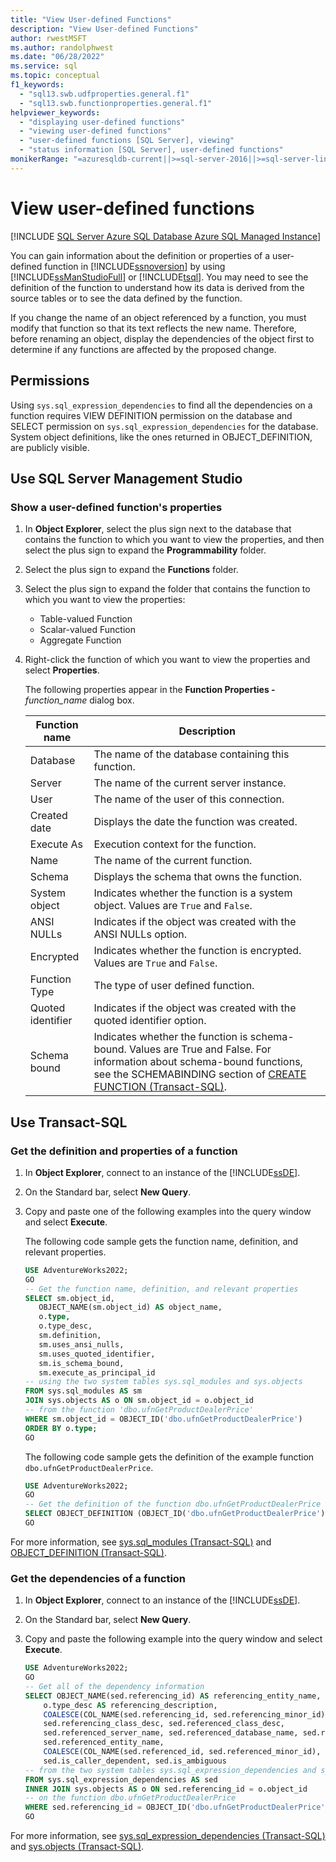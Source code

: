```yaml
---
title: "View User-defined Functions"
description: "View User-defined Functions"
author: rwestMSFT
ms.author: randolphwest
ms.date: "06/28/2022"
ms.service: sql
ms.topic: conceptual
f1_keywords:
  - "sql13.swb.udfproperties.general.f1"
  - "sql13.swb.functionproperties.general.f1"
helpviewer_keywords:
  - "displaying user-defined functions"
  - "viewing user-defined functions"
  - "user-defined functions [SQL Server], viewing"
  - "status information [SQL Server], user-defined functions"
monikerRange: "=azuresqldb-current||>=sql-server-2016||>=sql-server-linux-2017||=azuresqldb-mi-current"
---
```

# View user-defined functions

[!INCLUDE [SQL Server Azure SQL Database Azure SQL Managed Instance](../../includes/applies-to-version/sql-asdb-asdbmi.md)]

You can gain information about the definition or properties of a user-defined function in [!INCLUDE[ssnoversion](../../includes/ssnoversion-md.md)] by using [!INCLUDE[ssManStudioFull](../../includes/ssmanstudiofull-md.md)] or [!INCLUDE[tsql](../../includes/tsql-md.md)]. You may need to see the definition of the function to understand how its data is derived from the source tables or to see the data defined by the function.

If you change the name of an object referenced by a function, you must modify that function so that its text reflects the new name. Therefore, before renaming an object, display the dependencies of the object first to determine if any functions are affected by the proposed change.

## Permissions

Using `sys.sql_expression_dependencies` to find all the dependencies on a function requires VIEW DEFINITION permission on the database and SELECT permission on `sys.sql_expression_dependencies` for the database. System object definitions, like the ones returned in OBJECT_DEFINITION, are publicly visible.

## <a id="SSMSProcedure"></a> Use SQL Server Management Studio

### Show a user-defined function's properties

1. In **Object Explorer**, select the plus sign next to the database that contains the function to which you want to view the properties, and then select the plus sign to expand the **Programmability** folder.

1. Select the plus sign to expand the **Functions** folder.

1. Select the plus sign to expand the folder that contains the function to which you want to view the properties:

   - Table-valued Function
   - Scalar-valued Function
   - Aggregate Function

1. Right-click the function of which you want to view the properties and select **Properties**.

   The following properties appear in the **Function Properties -** *function_name* dialog box.

   |Function name|Description|
   | --- | --- |
   |Database|The name of the database containing this function.|
   |Server|The name of the current server instance.|
   |User|The name of the user of this connection.|
   |Created date|Displays the date the function was created.|
   |Execute As|Execution context for the function.|
   |Name|The name of the current function.|
   |Schema|Displays the schema that owns the function.|
   |System object|Indicates whether the function is a system object. Values are `True` and `False`.|
   |ANSI NULLs|Indicates if the object was created with the ANSI NULLs option.|
   |Encrypted|Indicates whether the function is encrypted. Values are `True` and `False`.|
   |Function Type|The type of user defined function.|
   |Quoted identifier|Indicates if the object was created with the quoted identifier option.|
   |Schema bound|Indicates whether the function is schema-bound. Values are True and False. For information about schema-bound functions, see the SCHEMABINDING section of [CREATE FUNCTION &#40;Transact-SQL&#41;](../../t-sql/statements/create-function-transact-sql.md).|

## <a id="TsqlProcedure"></a> Use Transact-SQL

### Get the definition and properties of a function

1. In **Object Explorer**, connect to an instance of the [!INCLUDE[ssDE](../../includes/ssde-md.md)].

1. On the Standard bar, select **New Query**.

1. Copy and paste one of the following examples into the query window and select **Execute**.

   The following code sample gets the function name, definition, and relevant properties.

   ```sql
   USE AdventureWorks2022;
   GO
   -- Get the function name, definition, and relevant properties
   SELECT sm.object_id,
      OBJECT_NAME(sm.object_id) AS object_name,
      o.type,
      o.type_desc,
      sm.definition,
      sm.uses_ansi_nulls,
      sm.uses_quoted_identifier,
      sm.is_schema_bound,
      sm.execute_as_principal_id
   -- using the two system tables sys.sql_modules and sys.objects
   FROM sys.sql_modules AS sm
   JOIN sys.objects AS o ON sm.object_id = o.object_id
   -- from the function 'dbo.ufnGetProductDealerPrice'
   WHERE sm.object_id = OBJECT_ID('dbo.ufnGetProductDealerPrice')
   ORDER BY o.type;
   GO
   ```

   The following code sample gets the definition of the example function `dbo.ufnGetProductDealerPrice`.

   ```sql
   USE AdventureWorks2022;
   GO
   -- Get the definition of the function dbo.ufnGetProductDealerPrice
   SELECT OBJECT_DEFINITION (OBJECT_ID('dbo.ufnGetProductDealerPrice')) AS ObjectDefinition;
   GO
   ```

For more information, see [sys.sql_modules &#40;Transact-SQL&#41;](../../relational-databases/system-catalog-views/sys-sql-modules-transact-sql.md) and [OBJECT_DEFINITION &#40;Transact-SQL&#41;](../../t-sql/functions/object-definition-transact-sql.md).

### Get the dependencies of a function

1. In **Object Explorer**, connect to an instance of the [!INCLUDE[ssDE](../../includes/ssde-md.md)].

1. On the Standard bar, select **New Query**.

1. Copy and paste the following example into the query window and select **Execute**.

   ```sql
   USE AdventureWorks2022;
   GO
   -- Get all of the dependency information
   SELECT OBJECT_NAME(sed.referencing_id) AS referencing_entity_name,
       o.type_desc AS referencing_description,
       COALESCE(COL_NAME(sed.referencing_id, sed.referencing_minor_id), '(n/a)') AS referencing_minor_id,
       sed.referencing_class_desc, sed.referenced_class_desc,
       sed.referenced_server_name, sed.referenced_database_name, sed.referenced_schema_name,
       sed.referenced_entity_name,
       COALESCE(COL_NAME(sed.referenced_id, sed.referenced_minor_id), '(n/a)') AS referenced_column_name,
       sed.is_caller_dependent, sed.is_ambiguous
   -- from the two system tables sys.sql_expression_dependencies and sys.object
   FROM sys.sql_expression_dependencies AS sed
   INNER JOIN sys.objects AS o ON sed.referencing_id = o.object_id
   -- on the function dbo.ufnGetProductDealerPrice
   WHERE sed.referencing_id = OBJECT_ID('dbo.ufnGetProductDealerPrice');
   GO
   ```

For more information, see [sys.sql_expression_dependencies &#40;Transact-SQL&#41;](../../relational-databases/system-catalog-views/sys-sql-expression-dependencies-transact-sql.md) and [sys.objects &#40;Transact-SQL&#41;](../../relational-databases/system-catalog-views/sys-objects-transact-sql.md).
